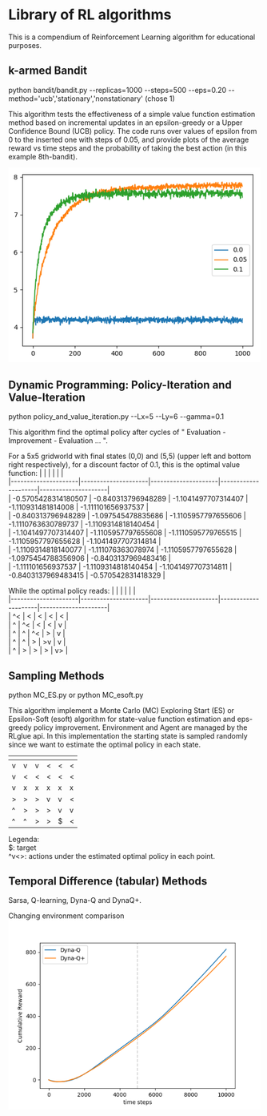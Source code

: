 # Library of RL algorithms
This is a compendium of Reinforcement Learning algorithm for educational purposes.  
## k-armed Bandit
python bandit/bandit.py --replicas=1000 --steps=500 --eps=0.20 --method='ucb','stationary','nonstationary' (chose 1)

This algorithm tests the effectiveness of a simple value function estimation method based on incremental updates in an epsilon-greedy or a Upper Confidence Bound (UCB) policy. 
The code runs over values of epsilon from 0 to the inserted one with steps of 0.05, and provide plots of the average reward vs time steps and the probability of taking the best action (in this example 8th-bandit). 

![alt text](https://github.com/pretidav/RL/raw/main/fig/k-bandit.png)

## Dynamic Programming: Policy-Iteration and Value-Iteration
python policy_and_value_iteration.py --Lx=5 --Ly=6 --gamma=0.1

This algorithm find the optimal policy after cycles of " Evaluation - Improvement - Evaluation ... ". 

For a 5x5 gridworld with final states (0,0) and (5,5) (upper left and bottom right respectively), for a discount factor of 0.1, 
this is the optimal value function: 
| <!-- -->            | <!-- -->            | <!-- -->            | <!-- -->            | <!-- -->            |  
|---------------------|---------------------|---------------------|---------------------|---------------------|  
| -0.5705428314180507 | -0.840313796948289  | -1.1041497707314407 | -1.110931481814008  | -1.111101656937537  |   
| -0.840313796948289  | -1.097545478835686  | -1.1105957797655606 | -1.1110763630789737 | -1.1109314818140454 |  
| -1.1041497707314407 | -1.1105957797655608 | -1.1110595779765515 | -1.1105957797655628 | -1.1041497707314814 |  
| -1.1109314818140077 | -1.111076363078974  | -1.1105957797655628 | -1.0975454788356906 | -0.8403137969483416 |  
| -1.111101656937537  | -1.1109314818140454 | -1.1041497707314811 | -0.8403137969483415 | -0.570542831418329  |  

While the optimal policy reads: 
| <!-- -->            | <!-- -->            | <!-- -->            | <!-- -->            | <!-- -->            |  
|---------------------|---------------------|---------------------|---------------------|---------------------|  
| ^< | < | < | < | < |   
| ^ | ^< | < | < | v |  
| ^ | ^ | ^< | > | v |  
| ^ | ^ | > | >v | v |  
| ^ | > | > | > | v> |  

## Sampling Methods

python MC_ES.py
or 
python MC_esoft.py

This algorithm implement a Monte Carlo (MC) Exploring Start (ES) or Epsilon-Soft (esoft) algorithm for state-value function estimation and eps-greedy policy improvement. Environment and Agent are managed by the RLglue api. In this implementation the starting state is sampled randomly since we want to estimate the optimal policy in each state. 

|<!-- -->|<!-- -->|<!-- -->|<!-- -->|<!-- -->|<!-- -->|    
|--------|--------|--------|--------|--------|--------|  
| v | v | v | < | < | < |  
| v | < | < | < | < | < |  
| v | x | x | x | x | x |  
| > | > | > | v | v | < |  
| ^ | > | > | > | v | v |  
| ^ | ^ | > | > | $ | < |  

Legenda:   
$: target   
^v<>: actions under the estimated optimal policy in each point.    

## Temporal Difference (tabular) Methods 
Sarsa, Q-learning, Dyna-Q and DynaQ+. 

Changing environment comparison
![alt text](https://github.com/pretidav/RL/raw/main/TD_methods/results/comparison-cum-rew.png)
